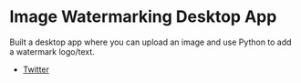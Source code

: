 # Image Watermarking Desktop App
Built a desktop app where you can upload an image and use Python to add a watermark logo/text.

- [Twitter](https://twitter.com/ugo_codes)